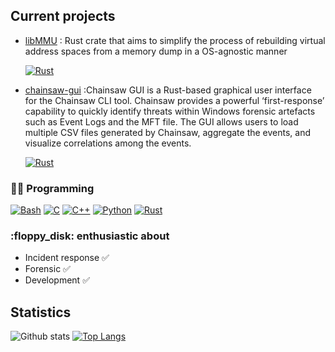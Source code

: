 ## Current projects

- [libMMU](https://github.com/Memoscopy/libMMU) : Rust crate that aims to simplify the process of rebuilding virtual address spaces from a memory dump in a OS-agnostic manner </p> <a href="https://github.com/search?q=user%3AEsgr0bar+language%3ARust"><img alt="Rust" src="https://img.shields.io/badge/Rust-000000?style=for-the-badge&logo=rust&logoColor=white"></a>
  </p>

- [chainsaw-gui](https://github.com/Esgr0bar/chainsaw-gui) :Chainsaw GUI is a Rust-based graphical user interface for the Chainsaw CLI tool. Chainsaw provides a powerful ‘first-response’ capability to quickly identify threats within Windows forensic artefacts such as Event Logs and the MFT file. The GUI allows users to load multiple CSV files generated by Chainsaw, aggregate the events, and visualize correlations among the events.</p> <a href="https://github.com/search?q=user%3AEsgr0bar+language%3ARust"><img alt="Rust" src="https://img.shields.io/badge/Rust-000000?style=for-the-badge&logo=rust&logoColor=white"></a>
  </p>


<h3>👨‍💻 Programming</h3>

  <p>
      <a href="https://github.com/search?q=user%3AEsgr0bar+language%3Abash"><img alt="Bash" src="https://img.shields.io/badge/Bash-121011.svg?logo=gnu-bash&logoColor=white"></a>
      <a href="https://github.com/search?q=user%3AEsgr0bar+language%3Ac"><img alt="C" src="https://custom-icon-badges.demolab.com/badge/C-03599C.svg?logo=c-in-hexagon&logoColor=white"></a>
      <a href="https://github.com/search?q=user%3AEsgr0bar+language%3Acpp"><img alt="C++" src="https://custom-icon-badges.demolab.com/badge/C++-9C033A.svg?logo=cpp2&logoColor=white"></a>
      <a href="https://github.com/search?q=user%3AEsgr0bar+language%3Apython"><img alt="Python" src="https://img.shields.io/badge/Python-14354C.svg?logo=python&logoColor=white"></a>
      <a href="https://github.com/search?q=user%3AEsgr0bar+language%3ARust"><img alt="Rust" src="https://img.shields.io/badge/Rust-000000?style=for-the-badge&logo=rust&logoColor=white"></a>
  </p>
<h3>:floppy_disk: enthusiastic about </h3>
  
- Incident response :white_check_mark:
- Forensic :white_check_mark:
- Development :white_check_mark:


## Statistics

![Github stats](https://github-readme-stats-sigma-five.vercel.app/api?username=Esgr0bar&theme=dracula&show_icons=true&line_height=33&hide_title=true&hide_border=true&count_private=true&include_all_commits=true&enable_animations=true") [![Top Langs](https://github-readme-stats-git-masterrstaa-rickstaa.vercel.app/api/top-langs/?username=Esgr0bar&theme=dracula)](https://github.com/anuraghazra/github-readme-stats)
